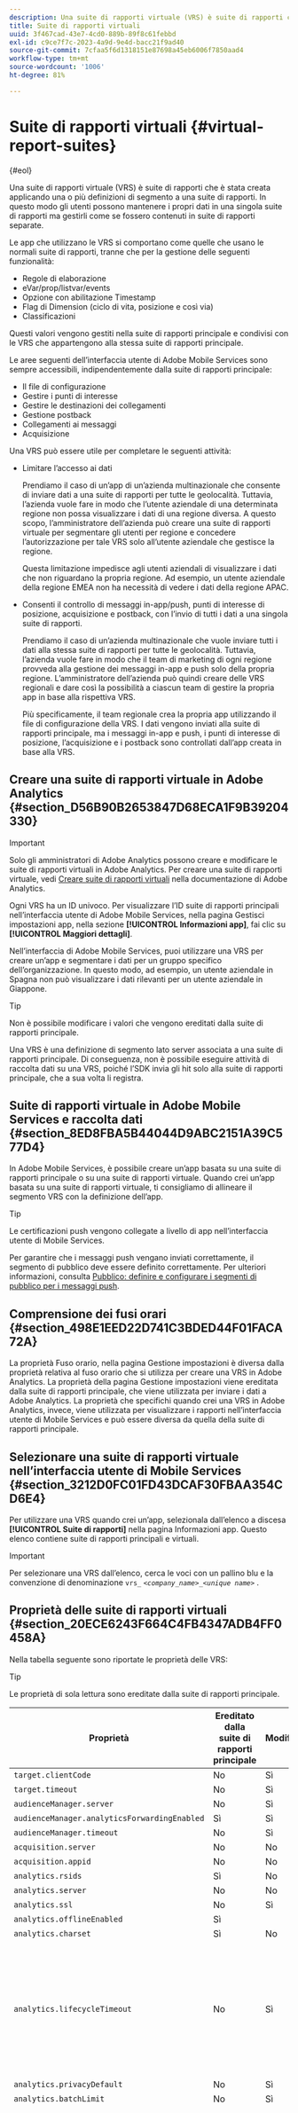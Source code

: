 ```yaml
---
description: Una suite di rapporti virtuale (VRS) è suite di rapporti che è stata creata applicando una o più definizioni di segmento a una suite di rapporti. In questo modo gli utenti possono mantenere i propri dati in una singola suite di rapporti ma gestirli come se fossero contenuti in suite di rapporti separate.
title: Suite di rapporti virtuali
uuid: 3f467cad-43e7-4cd0-889b-89f8c61febbd
exl-id: c9ce7f7c-2023-4a9d-9e4d-bacc21f9ad40
source-git-commit: 7cfaa5f6d1318151e87698a45eb6006f7850aad4
workflow-type: tm+mt
source-wordcount: '1006'
ht-degree: 81%

---
```


# Suite di rapporti virtuali {#virtual-report-suites}

{#eol}

Una suite di rapporti virtuale (VRS) è suite di rapporti che è stata creata applicando una o più definizioni di segmento a una suite di rapporti. In questo modo gli utenti possono mantenere i propri dati in una singola suite di rapporti ma gestirli come se fossero contenuti in suite di rapporti separate.

Le app che utilizzano le VRS si comportano come quelle che usano le normali suite di rapporti, tranne che per la gestione delle seguenti funzionalità:

* Regole di elaborazione
* eVar/prop/listvar/events
* Opzione con abilitazione Timestamp
* Flag di Dimension (ciclo di vita, posizione e così via)
* Classificazioni

Questi valori vengono gestiti nella suite di rapporti principale e condivisi con le VRS che appartengono alla stessa suite di rapporti principale.

Le aree seguenti dell’interfaccia utente di Adobe Mobile Services sono sempre accessibili, indipendentemente dalla suite di rapporti principale:

* Il file di configurazione
* Gestire i punti di interesse
* Gestire le destinazioni dei collegamenti
* Gestione postback
* Collegamenti ai messaggi
* Acquisizione

Una VRS può essere utile per completare le seguenti attività:

* Limitare l’accesso ai dati

   Prendiamo il caso di un’app di un’azienda multinazionale che consente di inviare dati a una suite di rapporti per tutte le geolocalità. Tuttavia, l’azienda vuole fare in modo che l’utente aziendale di una determinata regione non possa visualizzare i dati di una regione diversa. A questo scopo, l’amministratore dell’azienda può creare una suite di rapporti virtuale per segmentare gli utenti per regione e concedere l’autorizzazione per tale VRS solo all’utente aziendale che gestisce la regione.

   Questa limitazione impedisce agli utenti aziendali di visualizzare i dati che non riguardano la propria regione. Ad esempio, un utente aziendale della regione EMEA non ha necessità di vedere i dati della regione APAC.

* Consenti il controllo di messaggi in-app/push, punti di interesse di posizione, acquisizione e postback, con l’invio di tutti i dati a una singola suite di rapporti.

   Prendiamo il caso di un’azienda multinazionale che vuole inviare tutti i dati alla stessa suite di rapporti per tutte le geolocalità. Tuttavia, l’azienda vuole fare in modo che il team di marketing di ogni regione provveda alla gestione dei messaggi in-app e push solo della propria regione. L’amministratore dell’azienda può quindi creare delle VRS regionali e dare così la possibilità a ciascun team di gestire la propria app in base alla rispettiva VRS.

   Più specificamente, il team regionale crea la propria app utilizzando il file di configurazione della VRS. I dati vengono inviati alla suite di rapporti principale, ma i messaggi in-app e push, i punti di interesse di posizione, l’acquisizione e i postback sono controllati dall’app creata in base alla VRS.

## Creare una suite di rapporti virtuale in Adobe Analytics {#section_D56B90B2653847D68ECA1F9B39204330}

>[!IMPORTANT]
>
>Solo gli amministratori di Adobe Analytics possono creare e modificare le suite di rapporti virtuali in Adobe Analytics. Per creare una suite di rapporti virtuale, vedi [Creare suite di rapporti virtuali](https://experienceleague.adobe.com/docs/analytics/components/virtual-report-suites/vrs-workflow/vrs-create.html?lang=it) nella documentazione di Adobe Analytics.

Ogni VRS ha un ID univoco. Per visualizzare l’ID suite di rapporti principali nell’interfaccia utente di Adobe Mobile Services, nella pagina Gestisci impostazioni app, nella sezione **[!UICONTROL Informazioni app]**, fai clic su **[!UICONTROL Maggiori dettagli]**.

Nell’interfaccia di Adobe Mobile Services, puoi utilizzare una VRS per creare un’app e segmentare i dati per un gruppo specifico dell’organizzazione. In questo modo, ad esempio, un utente aziendale in Spagna non può visualizzare i dati rilevanti per un utente aziendale in Giappone.

>[!TIP]
>
>Non è possibile modificare i valori che vengono ereditati dalla suite di rapporti principale.

Una VRS è una definizione di segmento lato server associata a una suite di rapporti principale. Di conseguenza, non è possibile eseguire attività di raccolta dati su una VRS, poiché l’SDK invia gli hit solo alla suite di rapporti principale, che a sua volta li registra.

## Suite di rapporti virtuale in Adobe Mobile Services e raccolta dati {#section_8ED8FBA5B44044D9ABC2151A39C577D4}

In Adobe Mobile Services, è possibile creare un’app basata su una suite di rapporti principale o su una suite di rapporti virtuale. Quando crei un’app basata su una suite di rapporti virtuale, ti consigliamo di allineare il segmento VRS con la definizione dell’app.

>[!TIP]
>
>Le certificazioni push vengono collegate a livello di app nell’interfaccia utente di Mobile Services.

Per garantire che i messaggi push vengano inviati correttamente, il segmento di pubblico deve essere definito correttamente. Per ulteriori informazioni, consulta [Pubblico: definire e configurare i segmenti di pubblico per i messaggi push](/help/using/in-app-messaging/t-create-push-message/c-audience-push-message.md).

## Comprensione dei fusi orari {#section_498E1EED22D741C3BDED44F01FACA72A}

La proprietà Fuso orario, nella pagina Gestione impostazioni è diversa dalla proprietà relativa al fuso orario che si utilizza per creare una VRS in Adobe Analytics. La proprietà della pagina Gestione impostazioni viene ereditata dalla suite di rapporti principale, che viene utilizzata per inviare i dati a Adobe Analytics. La proprietà che specifichi quando crei una VRS in Adobe Analytics, invece, viene utilizzata per visualizzare i rapporti nell’interfaccia utente di Mobile Services e può essere diversa da quella della suite di rapporti principale.

## Selezionare una suite di rapporti virtuale nell’interfaccia utente di Mobile Services {#section_3212D0FC01FD43DCAF30FBAA354CD6E4}

Per utilizzare una VRS quando crei un’app, selezionala dall’elenco a discesa **[!UICONTROL Suite di rapporti]** nella pagina Informazioni app. Questo elenco contiene suite di rapporti principali e virtuali.

>[!IMPORTANT]
>
>Per selezionare una VRS dall’elenco, cerca le voci con un pallino blu e la convenzione di denominazione `vrs_` *`<company_name>`*`_`*`<unique name>`*  .

## Proprietà delle suite di rapporti virtuali {#section_20ECE6243F664C4FB4347ADB4FF0458A}

Nella tabella seguente sono riportate le proprietà delle VRS:

>[!TIP]
>
>Le proprietà di sola lettura sono ereditate dalla suite di rapporti principale.

| Proprietà | Ereditato dalla suite di rapporti principale | Modificabile? | Note |
|--- |--- |--- |--- |
| `target.clientCode` | No | Sì |  |
| `target.timeout` | No | Sì |  |
| `audienceManager.server` | No | Sì |  |
| `audienceManager.analyticsForwardingEnabled` | Sì | Sì |  |
| `audienceManager.timeout` | No | Sì |  |
| `acquisition.server` | No | No |  |
| `acquisition.appid` | No | No |  |
| `analytics.rsids` | Sì | No |  |
| `analytics.server` | No | No |  |
| `analytics.ssl` | No | Sì |  |
| `analytics.offlineEnabled` | Sì |  |  |
| `analytics.charset` | Sì | No |  |
| `analytics.lifecycleTimeout` | No | Sì | Deve essere la suite di rapporti principale, se gli utenti non desiderano che i loro dati non siano coerenti. |
| `analytics.privacyDefault` | No | Sì |  |
| `analytics.batchLimit` | No | Sì |  |
| `analytics.timezone` | Sì | Sì, quando crei l’app. | Questa proprietà del fuso orario viene utilizzata per inviare dati ad Adobe Analytics ed è diversa dalla proprietà del fuso orario impostata al momento della creazione di una VRS. |
| `analytics.timezoneOffset` | Sì | No |  |
| `analytics.referrerTimeout` | No | Sì |  |
| `analytics.backdateSessionInfo` | Sì | Sì |  |

## Informazioni aggiuntive {#section_4C4446F1FBE64F659BC0A2362C9F3E59}

Seguono alcune informazioni aggiuntive sulle suite di rapporti virtuali:

* Per ulteriori informazioni sulle VRS, consulta [Panoramica delle suite di rapporti virtuali](https://experienceleague.adobe.com/docs/analytics/components/virtual-report-suites/vrs-about.html?lang=it).
* Per ulteriori informazioni sulla pianificazione dell’implementazione di una VRS, consulta [Virtual Report Suite Workflow](https://experienceleague.adobe.com/docs/analytics/components/virtual-report-suites/vrs-workflow/vrs-workflow.html) (Flusso di lavoro delle suite di rapporti virtuali).
